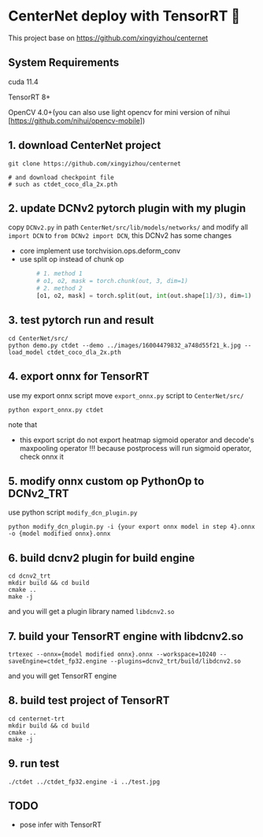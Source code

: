 # CenterNet deploy with TensorRT :honeybee:

This project base on https://github.com/xingyizhou/centernet

## System Requirements

cuda 11.4

TensorRT 8+

OpenCV 4.0+(you can also use light opencv for mini version of nihui [https://github.com/nihui/opencv-mobile])

## 1. download CenterNet project
```shell
git clone https://github.com/xingyizhou/centernet

# and download checkpoint file
# such as ctdet_coco_dla_2x.pth
```

## 2. update DCNv2 pytorch plugin with my plugin 
copy `DCNv2.py` in path `CenterNet/src/lib/models/networks/`
and modify all `import DCN` to `from DCNv2 import DCN`, this DCNv2 has some changes
* core implement use torchvision.ops.deform_conv
* use split op instead of chunk op
```python
        # 1. method 1
        # o1, o2, mask = torch.chunk(out, 3, dim=1)
        # 2. method 2
        [o1, o2, mask] = torch.split(out, int(out.shape[1]/3), dim=1)
```

## 3. test pytorch run and result
```
cd CenterNet/src/
python demo.py ctdet --demo ../images/16004479832_a748d55f21_k.jpg --load_model ctdet_coco_dla_2x.pth
```

## 4. export onnx for TensorRT
use my export onnx script
move `export_onnx.py` script to `CenterNet/src/`
```shell
python export_onnx.py ctdet
```

note that
* this export script do not export heatmap sigmoid operator and decode's maxpooling operator !!! because postprocess will run sigmoid operator, check onnx it


## 5. modify onnx custom op PythonOp to DCNv2_TRT
use python script `modify_dcn_plugin.py`
```shell
python modify_dcn_plugin.py -i {your export onnx model in step 4}.onnx -o {model modified onnx}.onnx
```

## 6. build dcnv2 plugin for build engine
```shell
cd dcnv2_trt
mkdir build && cd build
cmake ..
make -j
```
and you will get a plugin library named `libdcnv2.so`

## 7. build your TensorRT engine with libdcnv2.so
```shell
trtexec --onnx={model modified onnx}.onnx --workspace=10240 --saveEngine=ctdet_fp32.engine --plugins=dcnv2_trt/build/libdcnv2.so
```
and you will get TensorRT engine

## 8. build test project of TensorRT
```shell
cd centernet-trt
mkdir build && cd build
cmake ..
make -j
```

## 9. run test
```shell
./ctdet ../ctdet_fp32.engine -i ../test.jpg
```

## TODO
* pose infer with TensorRT
